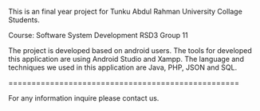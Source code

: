 This is an final year project for Tunku Abdul Rahman University Collage Students.


Course: Software System Development RSD3 Group 11

The project is developed based on android users.
The tools for developed this application are using Android Studio and Xampp.
The language and techniques we used in this application are Java, PHP, JSON and SQL.



==================================================




For any information inquire please contact us.
